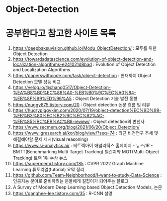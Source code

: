 # Object-Detection

# 공부한다고 참고한 사이트 목록
1. https://deepbaksuvision.github.io/Modu_ObjectDetection/ : 모두를 위한 Object Detection
1. https://towardsdatascience.com/evolution-of-object-detection-and-localization-algorithms-e241021d8bad : Evolution of Object Detection and Localization Algorithms
1. https://paperswithcode.com/task/object-detection : 현재까지 Object Detection 모델 성능 비교
1. https://velog.io/@chang0517/Object-Detection-%EA%B8%B0%EC%88%A0-%EB%B0%9C%EC%A0%84-%EB%8F%99%ED%96%A5 : Object Detection 기술 발전 동향
1. https://nuggy875.tistory.com/20 : Object detection 논문 흐름 및 리뷰
1. https://hugrypiggykim.com/2020/07/19/object-detection%EC%9D%98-%EB%B3%80%EC%B2%9C%EC%82%AC-%EB%85%BC%EB%AC%B8-review/ : Object detection의 변천사
1. https://www.secmem.org/blog/2021/06/20/Object_Detection/
1. https://www.lgresearch.ai/kor/blog/view/?seq=74 : 최근 비전연구 추세 및 해결해야할 문제 제시(visual reasoning)
1. https://www.si-analytics.ai/ : 쎄트렉아이 애널리틱스 홈페이지 - 뉴스/IR - BMTT(Benchmarking Multi-Target Tracking) 챌린지와 MOT(Multi-Object Tracking) 트랙 1위 수상 뉴스
1. https://supermemi.tistory.com/185 : CVPR 2022 Graph Machine Learning 튜토리얼(tutorial) 요약 정리
1. https://github.com/Team-Neighborhood/I-want-to-study-Data-Science : 인공지능 분야로 준비하려는 분들에게 길잡이가 되어주는 블로그
1. A Survey of Modern Deep Learning based Object Detection Models, 논문
1. https://ganghee-lee.tistory.com/35 : R-CNN 설명
